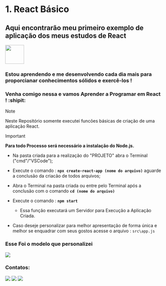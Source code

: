 # 1. React Básico

## Aqui encontrarão meu primeiro exemplo de aplicação dos meus estudos de React 
<img src="https://cdn.jsdelivr.net/gh/devicons/devicon@latest/icons/react/react-original-wordmark.svg" width="60" height="60"/>

### Estou aprendendo e me desenvolvendo cada dia mais para proporcianar conhecimentos sólidos e exercê-los !

### Venha comigo nessa e vamos Aprender a Programar em React ! :shipit:


> [!NOTE]
> Neste Repositório somente executei funcões básicas de criação de uma aplicação React.

> [!IMPORTANT]
> **Para todo Processo será necessário a instalação do Node.js.**


- Na pasta criada para a realização do "PROJETO" abra o Terminal ("cmd"/"VSCode"); 

- Execute o comando : **`npx create-react-app (nome do arquivo)`** aguarde a conclusão da criacão de todos arquivos;

- Abra o Terminal na pasta criada ou entre pelo Terminal após a conclusão com o comando **`cd (nome do arquivo)`** 

- Execute o comando : **`npm start`**
    - Essa função executará um Servidor para Execução a Aplicação Criada.

- Caso deseje personalizar para melhor apresentação de forma única e melhor se enquadrar com seus gostos acesse o arquivo : `src\app.js` 


### Esse Foi o modelo que personalizei

<img src="/hello-world/src/Modelo.gif">

### Contatos:

<div>
<a href="https://www.instagram.com/arthur.hfreitas/" target="_blank"><img src="https://img.shields.io/badge/-Instagram-%23E4405F?style=for-the-badge&logo=instagram&logoColor=white" target="_blank"></a>
<a href = "mailto:arthurh2018@gmail.com"><img src="https://img.shields.io/badge/Gmail-D14836?style=for-the-badge&logo=gmail&logoColor=white" target="_blank"></a>
<a href="https://www.linkedin.com/in/arthur-freitas-a6866a200/" target="_blank"><img src="https://img.shields.io/badge/-LinkedIn-%230077B5?style=for-the-badge&logo=linkedin&logoColor=white" target="_blank"></a>   
</div>
